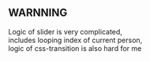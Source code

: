 ## WARNNING
Logic of slider is very complicated,\
includes looping index of current person, \
logic of css-transition is also hard for me
